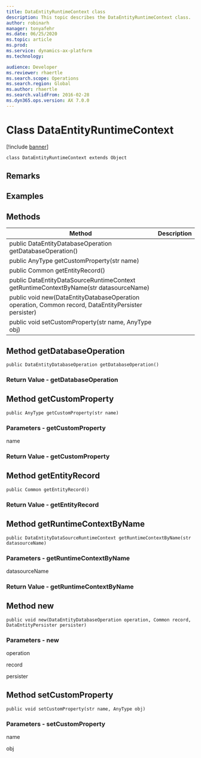 ```yaml
---
title: DataEntityRuntimeContext class
description: This topic describes the DataEntityRuntimeContext class.
author: robinarh
manager: tonyafehr
ms.date: 06/25/2020
ms.topic: article
ms.prod: 
ms.service: dynamics-ax-platform
ms.technology: 

audience: Developer
ms.reviewer: rhaertle
ms.search.scope: Operations
ms.search.region: Global
ms.author: rhaertle
ms.search.validFrom: 2016-02-28
ms.dyn365.ops.version: AX 7.0.0
---
```


# Class DataEntityRuntimeContext

[!include [banner](../includes/banner.md)]

```xpp
class DataEntityRuntimeContext extends Object
```

## Remarks

## Examples

## Methods

| Method                                                                                               | Description |
|------------------------------------------------------------------------------------------------------|-------------|
| public DataEntityDatabaseOperation getDatabaseOperation()                                            |             |
| public AnyType getCustomProperty(str name)                                                           |             |
| public Common getEntityRecord()                                                                      |             |
| public DataEntityDataSourceRuntimeContext getRuntimeContextByName(str datasourceName)                |             |
| public void new(DataEntityDatabaseOperation operation, Common record, DataEntityPersister persister) |             |
| public void setCustomProperty(str name, AnyType obj)                                                 |             |

## Method getDatabaseOperation

```xpp
public DataEntityDatabaseOperation getDatabaseOperation()
```

### Return Value - getDatabaseOperation

## Method getCustomProperty

```xpp
public AnyType getCustomProperty(str name)
```

### Parameters - getCustomProperty

name  

### Return Value - getCustomProperty

## Method getEntityRecord

```xpp
public Common getEntityRecord()
```

### Return Value - getEntityRecord

## Method getRuntimeContextByName

```xpp
public DataEntityDataSourceRuntimeContext getRuntimeContextByName(str datasourceName)
```

### Parameters - getRuntimeContextByName

datasourceName  

### Return Value - getRuntimeContextByName

## Method new

```xpp
public void new(DataEntityDatabaseOperation operation, Common record, DataEntityPersister persister)
```

### Parameters - new

operation  

<!-- -->

record  

<!-- -->

persister  

## Method setCustomProperty

```xpp
public void setCustomProperty(str name, AnyType obj)
```

### Parameters - setCustomProperty

name  

<!-- -->

obj  

